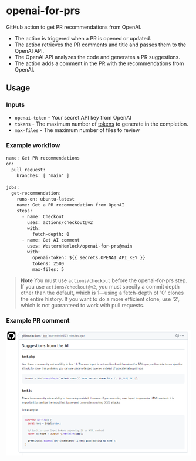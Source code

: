 # openai-for-prs

GitHub action to get PR recommendations from OpenAI.

- The action is triggered when a PR is opened or updated.
- The action retrieves the PR comments and title and passes them to the OpenAI API.
- The OpenAI API analyzes the code and generates a PR suggestions.
- The action adds a comment in the PR with the recommendations from OpenAI.

## Usage
### Inputs
* `openai-token` - Your secret API key from OpenAI
* `tokens` - The maximum number of [tokens](https://beta.openai.com/tokenizer) to generate in the completion.
* `max-files` - The maximum number of files to review

### Example workflow
```
name: Get PR recommendations
on:
  pull_request:
    branches: [ "main" ]

jobs:
  get-recommendation:
    runs-on: ubuntu-latest
    name: Get a PR recommendation from OpenAI
    steps:
      - name: Checkout
        uses: actions/checkout@v2
        with:
          fetch-depth: 0
      - name: Get AI comment
        uses: WesternHemlock/openai-for-prs@main
        with:
          openai-token: ${{ secrets.OPENAI_API_KEY }}
          tokens: 2500
          max-files: 5
```
> **Note**
> You must use `actions/checkout` before the openai-for-prs step. If you use `actions/checkout@v2`, you must specify a commit depth other than the default, which is 1—using a fetch-depth of '0' clones the entire history. If you want to do a more efficient clone, use '2', which is not guaranteed to work with pull requests.

### Example PR comment
![PR comment](comment.PNG)
   
